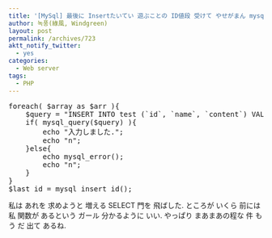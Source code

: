 ```yaml
---
title: '[MySql] 最後に Insertたいてい 遊ぶことの ID値段 受けて やせがまん mysql_insert_id()'
author: 녹풍(綠風, Windgreen)
layout: post
permalink: /archives/723
aktt_notify_twitter:
  - yes
categories:
  - Web server
tags:
  - PHP
---
```

<pre class="brush:php">foreach( $array as $arr ){
	$query = "INSERT INTO test (`id`, `name`, `content`) VALUES (null, &#039;{$arr[&#039;name&#039;]}&#039;, &#039;$arr[&#039;name&#039;]&#039;)";
	if( mysql_query($query) ){
		echo "入力しました.";
		echo "n";
	}else{
		echo mysql_error();
		echo "n";
	}
}
$last_id = mysql_insert_id();</pre>

私は あれを 求めようと 増える SELECT 門を 飛ばした. ところが いくら 前には 私 関数が あるという ガール 分かるように いい. やっぱり まあまあの程な 件 もう だ 出て あるね.